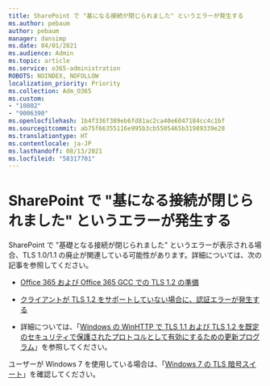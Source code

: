 ```yaml
---
title: SharePoint で "基になる接続が閉じられました" というエラーが発生する
ms.author: pebaum
author: pebaum
manager: dansimp
ms.date: 04/01/2021
ms.audience: Admin
ms.topic: article
ms.service: o365-administration
ROBOTS: NOINDEX, NOFOLLOW
localization_priority: Priority
ms.collection: Adm_O365
ms.custom:
- "10802"
- "9006390"
ms.openlocfilehash: 1b4f336f389eb6fd81ac2ca40e6047184cc4c1bf
ms.sourcegitcommit: ab75f66355116e995b3cb5505465b31989339e28
ms.translationtype: HT
ms.contentlocale: ja-JP
ms.lasthandoff: 08/13/2021
ms.locfileid: "58317701"
---
```

# <a name="the-underlying-connection-was-closed-error-in-sharepoint"></a>SharePoint で "基になる接続が閉じられました" というエラーが発生する

SharePoint で "基礎となる接続が閉じられました" というエラーが表示される場合、TLS 1.0/1.1 の廃止が関連している可能性があります。詳細については、次の記事を参照してください。

- [Office 365 および Office 365 GCC での TLS 1.2 の準備](https://docs.microsoft.com/microsoft-365/compliance/prepare-tls-1.2-in-office-365)

- [クライアントが TLS 1.2 をサポートしていない場合に、認証エラーが発生する](https://review.docs.microsoft.com/sharepoint/troubleshoot/administration/authentication-errors-tls12-support)

- 詳細については、「[Windows の WinHTTP で TLS 1.1 および TLS 1.2 を既定のセキュリティで保護されたプロトコルとして有効にするための更新プログラム](https://support.microsoft.com/topic/update-to-enable-tls-1-1-and-tls-1-2-as-default-secure-protocols-in-winhttp-in-windows-c4bd73d2-31d7-761e-0178-11268bb10392)」を参照してください。

ユーザーが Windows 7 を使用している場合は、「[Windows 7 の TLS 暗号スイート](https://docs.microsoft.com/windows/win32/secauthn/tls-cipher-suites-in-windows-7)」を確認してください。